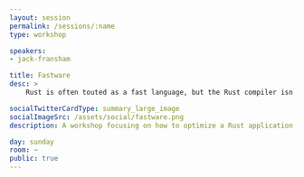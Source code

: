 ```yaml
---
layout: session
permalink: /sessions/:name
type: workshop

speakers:
- jack-fransham

title: Fastware
desc: >
    Rust is often touted as a fast language, but the Rust compiler isn't magic. Although Rust enables and encourages an efficient style of programming, sometimes you need to dig deep and worry about the low-level details of your code. This workshop will teach you how to get the most out of your programs, without resorting to unsafety.

socialTwitterCardType: summary_large_image
socialImageSrc: /assets/social/fastware.png
description: A workshop focusing on how to optimize a Rust application, without resorting to _unsafe { ... }_ code.

day: sunday
room: ~
public: true
---
```

